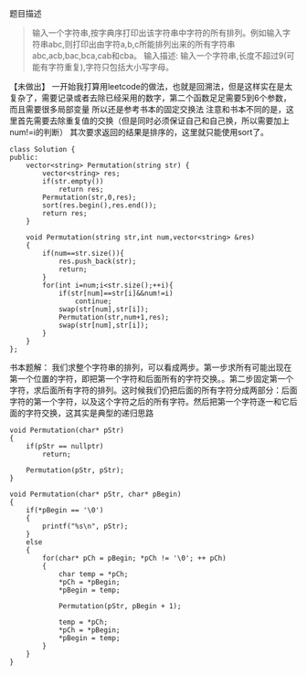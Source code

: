 题目描述
> 输入一个字符串,按字典序打印出该字符串中字符的所有排列。例如输入字符串abc,则打印出由字符a,b,c所能排列出来的所有字符串abc,acb,bac,bca,cab和cba。
输入描述:
输入一个字符串,长度不超过9(可能有字符重复),字符只包括大小写字母。

【未做出】
一开始我打算用leetcode的做法，也就是回溯法，但是这样实在是太复杂了，需要记录或者去除已经采用的数字，第二个函数足足需要5到6个参数，而且需要很多局部变量
所以还是参考书本的固定交换法
注意和书本不同的是，这里首先需要去除重复值的交换（但是同时必须保证自己和自己换，所以需要加上num!=i的判断）
其次要求返回的结果是排序的，这里就只能使用sort了。

```
class Solution {
public:
    vector<string> Permutation(string str) {
        vector<string> res;
        if(str.empty())
            return res;
        Permutation(str,0,res);
        sort(res.begin(),res.end());
        return res;
    }
    
    void Permutation(string str,int num,vector<string> &res)
    {
        if(num==str.size()){
            res.push_back(str);
            return;
        }
        for(int i=num;i<str.size();++i){
            if(str[num]==str[i]&&num!=i)
                continue;
            swap(str[num],str[i]);
            Permutation(str,num+1,res);
            swap(str[num],str[i]);
        }
    }
};
```

书本题解：
我们求整个字符串的排列，可以看成两步。第一步求所有可能出现在第一个位置的字符，即把第一个字符和后面所有的字符交换。。第二步固定第一个字符，求后面所有字符的排列。这时候我们仍把后面的所有字符分成两部分：后面字符的第一个字符，以及这个字符之后的所有字符。然后把第一个字符逐一和它后面的字符交换，这其实是典型的递归思路

```
void Permutation(char* pStr)
{
    if(pStr == nullptr)
        return;

    Permutation(pStr, pStr);
}

void Permutation(char* pStr, char* pBegin)
{
    if(*pBegin == '\0')
    {
        printf("%s\n", pStr);
    }
    else
    {
        for(char* pCh = pBegin; *pCh != '\0'; ++ pCh)
        {
            char temp = *pCh;
            *pCh = *pBegin;
            *pBegin = temp;

            Permutation(pStr, pBegin + 1);

            temp = *pCh;
            *pCh = *pBegin;
            *pBegin = temp;
        }
    }
}
```
